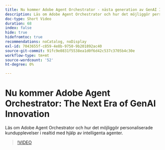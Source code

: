 ```yaml
---
title: Nu kommer Adobe Agent Orchestrator - nästa generation av GenAI Innovation
description: Läs om Adobe Agent Orchestrator och hur det möjliggör personaliserade kundupplevelser i realtid med hjälp av intelligenta agenter.
doc-type: Short Video
duration: 68
index: false
hide: true
hidefromtoc: true
recommendations: noCatalog, noDisplay
exl-id: 7043655f-c859-4e8b-9750-9b201892ac40
source-git-commit: 91fc9e0831f5538ea1d0f6d42c537c3705b4c30e
workflow-type: tm+mt
source-wordcount: '52'
ht-degree: 0%

---
```


# Nu kommer Adobe Agent Orchestrator: The Next Era of GenAI Innovation

Läs om Adobe Agent Orchestrator och hur det möjliggör personaliserade kundupplevelser i realtid med hjälp av intelligenta agenter.

<!-- 62_S653_3442539_67_introducing-adobes-agent-orchestrator-the-next-era-of-genai-innovation -->
>[!VIDEO](https://video.tv.adobe.com/v/3458307/?learn=on&enablevpops=true)
